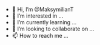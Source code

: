 - 👋 Hi, I’m @MaksymilianT
- 👀 I’m interested in ...
- 🌱 I’m currently learning ...
- 💞️ I’m looking to collaborate on ...
- 📫 How to reach me ...

<!---
MaksymilinT/MaksymilinT is a ✨ special ✨ repository because its `README.md` (this file) appears on your GitHub profile.
You can click the Preview link to take a look at your changes.
--->
